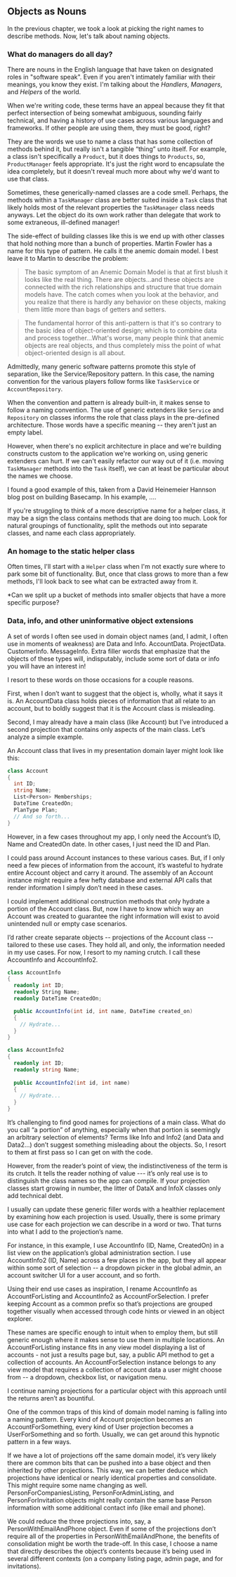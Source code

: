 ## Objects as Nouns

In the previous chapter, we took a look at picking the right names to describe methods. Now, let's talk about naming objects.

### What do managers do all day?

There are nouns in the English language that have taken on designated roles in "software speak". Even if you aren't intimately familiar with their meanings, you know they exist. I'm talking about the _Handlers_, _Managers_, and _Helpers_ of the world.

When we're writing code, these terms have an appeal because they fit that perfect intersection of being somewhat ambiguous, sounding fairly technical, and having a history of use cases across various languages and frameworks. If other people are using them, they must be good, right?

They are the words we use to name a class that has some collection of methods behind it, but really isn't a tangible “thing” unto itself. For example, a class isn't specifically a `Product`, but it does things to `Products`, so, `ProductManager` feels appropriate. It's just the right word to encapsulate the idea completely, but it doesn't reveal much more about why we'd want to use that class.

Sometimes, these generically-named classes are a code smell. Perhaps, the methods within a `TaskManager` class are better suited inside a `Task` class that likely holds most of the relevant properties the `TaskManager` class needs anyways. Let the object do its own work rather than delegate that work to some extraneous, ill-defined manager!  

The side-effect of building classes like this is we end up with other classes that hold nothing more than a bunch of properties. Martin Fowler has a name for this type of pattern. He calls it the anemic domain model. I best leave it to Martin to describe the problem:

> The basic symptom of an Anemic Domain Model is that at first blush it looks like the real thing. There are objects...and these objects are connected with the rich relationships and structure that true domain models have. The catch comes when you look at the behavior, and you realize that there is hardly any behavior on these objects, making them little more than bags of getters and setters.

> The fundamental horror of this anti-pattern is that it's so contrary to the basic idea of object-oriented design; which is to combine data and process together...What's worse, many people think that anemic objects are real objects, and thus completely miss the point of what object-oriented design is all about.

Admittedly, many generic software patterns promote this style of separation, like the Service/Repository pattern. In this case, the naming convention for the various players follow forms like `TaskService` or `AccountRepository`.

When the convention and pattern is already built-in, it makes sense to follow a naming convention. The use of generic extenders like `Service` and `Repository` on classes informs the role that class plays in the pre-defined architecture. Those words have a specific meaning -- they aren't just an empty label.

However, when there's no explicit architecture in place and we're building constructs custom to the application we're working on, using generic extenders can hurt. If we can't easily refactor our way out of it (i.e. moving `TaskManager` methods into the `Task` itself), we can at least be particular about the names we choose. 

I found a good example of this, taken from a David Heinemeier Hannson blog post on building Basecamp. In his example, ….

If you're struggling to think of a more descriptive name for a helper class, it may be a sign the class contains methods that are doing too much. Look for natural groupings of functionality, split the methods out into separate classes, and name each class appropriately. 

### An homage to the static helper class

Often times, I'll start with a `Helper` class when I'm not exactly sure where to park some bit of functionality. But, once that class grows to more than a few methods, I'll look back to see what can be extracted away from it. 

*Can we split up a bucket of methods into smaller objects that have a more specific purpose?






### Data, info, and other uninformative object extensions

A set of words I often see used in domain object names (and, I admit, I often use in moments of weakness) are Data and Info.  AccountData. ProjectData. CustomerInfo. MessageInfo. Extra filler words that emphasize that the objects of these types will, indisputably, include some sort of data or info you will have an interest in!

I resort to these words on those occasions for a couple reasons. 

First, when I don’t want to suggest that the object is, wholly, what it says it is. An AccountData class holds pieces of information that all relate to an account, but to boldly suggest that it is the Account class is misleading. 

Second, I may already have a main class (like Account) but I’ve introduced a second projection that contains only aspects of the main class. Let’s analyze a simple example.

An Account class that lives in my presentation domain layer might look like this:

```C#
class Account 
{
  int ID;
  string Name;
  List<Person> Memberships;
  DateTime CreatedOn;
  PlanType Plan;
  // And so forth...
}
```

However, in a few cases throughout my app, I only need the Account’s ID, Name and CreatedOn date. In other cases, I just need the ID and Plan.

I could pass around Account instances to these various cases. But, if I only need a few pieces of information from the account, it’s wasteful to hydrate entire Account object and carry it around. The assembly of an Account instance might require a few hefty database and external API calls that render information I simply don’t need in these cases.

I could implement additional construction methods that only hydrate a portion of the Account class. But, now I have to know which way an Account was created to guarantee the right information will exist to avoid unintended null or empty case scenarios.

I’d rather create separate objects -- projections of the Account class -- tailored to these use cases. They hold all, and only, the information needed in my use cases. For now, I resort to my naming crutch. I call these AccountInfo and AccountInfo2.

```C#
class AccountInfo
{
  readonly int ID;
  readonly String Name;
  readonly DateTime CreatedOn;

  public AccountInfo(int id, int name, DateTime created_on) 
  { 
  	// Hydrate...
  }
}
```

```C#
class AccountInfo2
{
  readonly int ID;
  readonly string Name;
 
  public AccountInfo2(int id, int name)
  {
  	// Hydrate...
  }	
}
```

It’s challenging to find good names for projections of a main class. What do you call “a portion” of anything, especially when that portion is seemingly an arbitrary selection of elements? Terms like Info and Info2 (and Data and Data2...) don’t suggest something misleading about the objects. So, I resort to them at first pass so I can get on with the code.

However, from the reader’s point of view, the indistinctiveness of the term is its crutch. It tells the reader nothing of value --- it’s only real use is to distinguish the class names so the app can compile. If your projection classes start growing in number, the litter of DataX and InfoX classes only add technical debt.

I usually can update these generic filler words with a healthier replacement by examining how each projection is used. Usually, there is some primary use case for each projection we can describe in a word or two. That turns into what I add to the projection’s name.

For instance, in this example, I use AccountInfo (ID, Name, CreatedOn) in a list view on the application’s global administration section. I use AccountInfo2 (ID, Name) across a few places in the app, but they all appear within some sort of selection -- a dropdown picker in the global admin, an account switcher UI for a user account, and so forth.

Using their end use cases as inspiration, I rename AccountInfo as AccountForListing and AccountInfo2 as AccountForSelection. I prefer keeping Account as a common prefix so that’s projections are grouped together visually when accessed through code hints or viewed in an object explorer.

These names are specific enough to intuit when to employ them, but still generic enough where it makes sense to use them in multiple locations. An AccountForListing instance fits in any view model displaying a list of accounts - not just a results page but, say, a public API method to get a collection of accounts. An AccountForSelection instance belongs to any view model that requires a collection of account data a user might choose from -- a dropdown, checkbox list, or navigation menu.

I continue naming projections for a particular object with this approach until the returns aren’t as bountiful. 

One of the common traps of this kind of domain model naming is falling into a naming pattern. Every kind of Account projection becomes an AccountForSomething, every kind of User projection becomes a UserForSomething and so forth. Usually, we can get around this hypnotic pattern in a few ways.

If we have a lot of projections off the same domain model, it’s very likely there are common bits that can be pushed into a base object and then inherited by other projections. This way, we can better deduce which projections have identical or nearly identical properties and consolidate. This might require some name changing as well. PersonForCompaniesListing, PersonForAdminListing, and PersonForInvitation objects might really contain the same base Person information with some additional contact info (like email and phone). 

We could reduce the three projections into, say, a PersonWithEmailAndPhone object. Even if some of the projections don’t require all of the properties in PersonWithEmailAndPhone, the benefits of consolidation might be worth the trade-off.  In this case, I choose a name that directly describes the object’s contents because it’s being used in several different contexts (on a company listing page, admin page, and for invitations).




